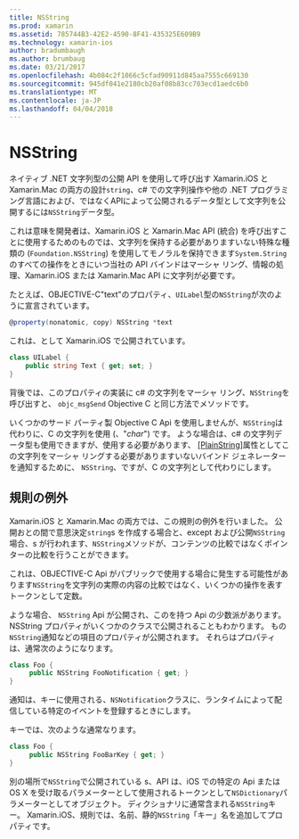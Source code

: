 ```yaml
---
title: NSString
ms.prod: xamarin
ms.assetid: 785744B3-42E2-4590-8F41-435325E609B9
ms.technology: xamarin-ios
author: bradumbaugh
ms.author: brumbaug
ms.date: 03/21/2017
ms.openlocfilehash: 4b084c2f1066c5cfad90911d845aa7555c669130
ms.sourcegitcommit: 945df041e2180cb20af08b83cc703ecd1aedc6b0
ms.translationtype: MT
ms.contentlocale: ja-JP
ms.lasthandoff: 04/04/2018
---
```

# <a name="nsstring"></a>NSString

ネイティブ .NET 文字列型の公開 API を使用して呼び出す Xamarin.iOS と Xamarin.Mac の両方の設計`string`、c# での文字列操作や他の .NET プログラミング言語におよび、ではなくAPIによって公開されるデータ型として文字列を公開するには`NSString`データ型。


これは意味を開発者は、Xamarin.iOS と Xamarin.Mac API (統合) を呼び出すことに使用するためのものでは、文字列を保持する必要がありますいない特殊な種類の (`Foundation.NSString`) を使用してモノラルを保持できます`System.String`のすべての操作をときにいつ当社の API バインドはマーシャ リング、情報の処理、Xamarin.iOS または Xamarin.Mac API に文字列が必要です。

たとえば、OBJECTIVE-C"text"のプロパティ、`UILabel`型の`NSString`が次のように宣言されています。

```csharp
@property(nonatomic, copy) NSString *text
```

これは、として Xamarin.iOS で公開されています。

```csharp
class UILabel {
    public string Text { get; set; }
}
```

背後では、このプロパティの実装に c# の文字列をマーシャ リング、`NSString`を呼び出すと、 `objc_msgSend` Objective C と同じ方法でメソッドです。

いくつかのサード パーティ製 Objective C Api を使用しませんが、`NSString`は代わりに、C の文字列を使用 (、"*char*") です。 ような場合は、c# の文字列データ型も使用できますが、使用する必要があります、 [[PlainString]](~/cross-platform/macios/binding/objective-c-libraries.md)属性としてこの文字列をマーシャ リングする必要がありますいないバインド ジェネレーターを通知するために、 `NSString`、ですが、C の文字列として代わりにします。

 <a name="Exceptions_to_the_Rule" />


## <a name="exceptions-to-the-rule"></a>規則の例外

Xamarin.iOS と Xamarin.Mac の両方では、この規則の例外を行いました。 公開おとの間で意思決定`string`s を作成する場合と、except および公開`NSString`場合、s が行われます、`NSString`メソッドが、コンテンツの比較ではなくポインターの比較を行うことができます。


これは、OBJECTIVE-C Api がパブリックで使用する場合に発生する可能性があります`NSString`を文字列の実際の内容の比較ではなく、いくつかの操作を表すトークンとして定数。


ような場合、 `NSString` Api が公開され、このを持つ Api の少数派があります。 NSString プロパティがいくつかのクラスで公開されることもわかります。 もの`NSString`通知などの項目のプロパティが公開されます。 それらはプロパティは、通常次のようになります。

```csharp
class Foo {
     public NSString FooNotification { get; }
}
```

通知は、キーに使用される、`NSNotification`クラスに、ランタイムによって配信している特定のイベントを登録するときにします。

キーでは、次のような通常なります。

```csharp
class Foo {
     public NSString FooBarKey { get; }
}
```

別の場所で`NSString`で公開されている s、API は、iOS での特定の Api または OS X を受け取るパラメーターとして使用されるトークンとして`NSDictionary`パラメーターとしてオブジェクト。 ディクショナリに通常含まれる`NSString`キー。 Xamarin.iOS、規則では、名前、静的`NSString`「キー」名を追加してプロパティです。
